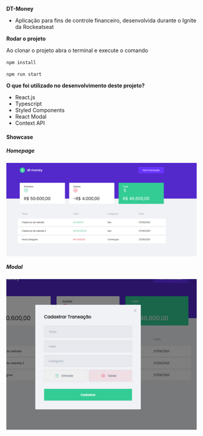 
**DT-Money**
- Aplicação para fins de controle financeiro, desenvolvida durante o Ignite da Rockeatseat

**Rodar o projeto**

Ao clonar o projeto abra o terminal e execute o comando

`npm install`

`npm run start`

**O que foi utilizado no desenvolvimento deste projeto?**

- React.js
- Typescript
- Styled Components
- React Modal
- Context API
 
#### Showcase

##### Homepage

<img align="center"  src="src/assets/dt-money-1.PNG" />

##### Modal
<img align="center" src="src/assets/dt-money-2.PNG" />
